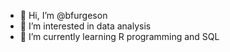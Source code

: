 - 👋 Hi, I’m @bfurgeson
- 👀 I’m interested in data analysis
- 🌱 I’m currently learning R programming and SQL


<!---
bfurgeson/bfurgeson is a ✨ special ✨ repository because its `README.md` (this file) appears on your GitHub profile.
You can click the Preview link to take a look at your changes.
--->
